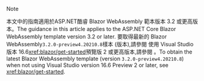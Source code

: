 > [!NOTE]
> <span data-ttu-id="0a341-101">本文中的指南適用於ASP.NET酷睿 Blazor WebAssembly 範本版本 3.2 或更高版本。</span><span class="sxs-lookup"><span data-stu-id="0a341-101">The guidance in this article applies to the ASP.NET Core Blazor WebAssembly template version 3.2 or later.</span></span> <span data-ttu-id="0a341-102">要取得最新的 Blazor WebAssembly`3.2.0-preview4.20210.8`樣本 (版本),請參閱 使用 Visual Studio 版本 16.6<xref:blazor/get-started>預覽版 2 或更高版本,請參閱 。</span><span class="sxs-lookup"><span data-stu-id="0a341-102">To obtain the latest Blazor WebAssembly template (version `3.2.0-preview4.20210.8`) when not using Visual Studio version 16.6 Preview 2 or later, see <xref:blazor/get-started>.</span></span>

